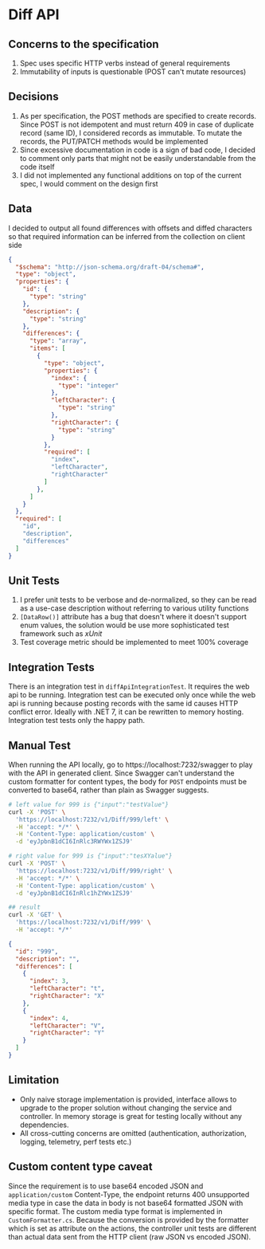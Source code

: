# Diff API

## Concerns to the specification
1. Spec uses specific HTTP verbs instead of general requirements
2. Immutability of inputs is questionable (POST can't mutate resources)

## Decisions
1. As per specification, the POST methods are specified to create records. Since POST is not idempotent and must return 409 in case of duplicate record (same ID), I considered records as immutable. To mutate the records, the PUT/PATCH methods would be implemented
2. Since excessive documentation in code is a sign of bad code, I decided to comment only parts that might not be easily understandable from the code itself
3. I did not implemented any functional additions on top of the current spec, I would comment on the design first

## Data
I decided to output all found differences with offsets and diffed characters so that required information can be inferred from the collection on client side

```JSON
{
  "$schema": "http://json-schema.org/draft-04/schema#",
  "type": "object",
  "properties": {
    "id": {
      "type": "string"
    },
    "description": {
      "type": "string"
    },
    "differences": {
      "type": "array",
      "items": [
        {
          "type": "object",
          "properties": {
            "index": {
              "type": "integer"
            },
            "leftCharacter": {
              "type": "string"
            },
            "rightCharacter": {
              "type": "string"
            }
          },
          "required": [
            "index",
            "leftCharacter",
            "rightCharacter"
          ]
        },
      ]
    }
  },
  "required": [
    "id",
    "description",
    "differences"
  ]
}
```

## Unit Tests
1. I prefer unit tests to be verbose and de-normalized, so they can be read as a use-case description without referring to various utility functions
2. `[DataRow()]` attribute has a bug that doesn't where it doesn't support enum values, the solution would be use more sophisticated test framework such as *xUnit*
3. Test coverage metric should be implemented to meet 100% coverage

## Integration Tests
There is an integration test in `diffApiIntegrationTest`. It requires the web api to be running.
Integration test can be executed only once while the web api is running because posting records with the same id causes HTTP conflict error. Ideally with .NET 7, it can be rewritten to memory hosting.
Integration test tests only the happy path.

## Manual Test
When running the API locally, go to https://localhost:7232/swagger to play with the API in generated client. Since Swagger can't understand the custom formatter for content types, the body for `POST` endpoints must be converted to base64, rather than plain as Swagger suggests.

```BASH
# left value for 999 is {"input":"testValue"}
curl -X 'POST' \
  'https://localhost:7232/v1/Diff/999/left' \
  -H 'accept: */*' \
  -H 'Content-Type: application/custom' \
  -d 'eyJpbnB1dCI6InRlc3RWYWx1ZSJ9'

# right value for 999 is {"input":"tesXYalue"}
curl -X 'POST' \
  'https://localhost:7232/v1/Diff/999/right' \
  -H 'accept: */*' \
  -H 'Content-Type: application/custom' \
  -d 'eyJpbnB1dCI6InRlc1hZYWx1ZSJ9'

## result
curl -X 'GET' \
  'https://localhost:7232/v1/Diff/999' \
  -H 'accept: */*'
```

```JSON
{
  "id": "999",
  "description": "",
  "differences": [
    {
      "index": 3,
      "leftCharacter": "t",
      "rightCharacter": "X"
    },
    {
      "index": 4,
      "leftCharacter": "V",
      "rightCharacter": "Y"
    }
  ]
}
```

## Limitation
- Only naive storage implementation is provided, interface allows to upgrade to the proper solution without changing the service and controller. In memory storage is great for testing locally without any dependencies.
- All cross-cutting concerns are omitted (authentication, authorization, logging, telemetry, perf tests etc.)

## Custom content type caveat
Since the requirement is to use base64 encoded JSON and `application/custom` Content-Type, the endpoint returns 400 unsupported media type in case the data in body is not base64 formatted JSON with specific format. The custom media type format is implemented in `CustomFormatter.cs`. Because the conversion is provided by the formatter which is set as attribute on the actions, the controller unit tests are different than actual data sent from the HTTP client (raw JSON vs encoded JSON).
